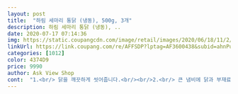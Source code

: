 ```yaml
---
layout: post 
title:  "하림 세마리 통닭 (냉동), 500g, 3개" 
description: 하림 세마리 통닭 (냉동), ..
date: 2020-07-17 07:14:36 
img: https://static.coupangcdn.com/image/retail/images/2020/06/18/11/2/59316f38-7cf9-4a83-b7a7-48141effae60.jpg 
linkUrl: https://link.coupang.com/re/AFFSDP?lptag=AF3600438&subid=ahnPublicAsk&pageKey=1717718047&itemId=2923428317&vendorItemId=70912000921&traceid=V0-113-067e63aedf4601ff 
categories: [1012] 
color: 4374D9 
price: 9990 
author: Ask View Shop 
cont:  "1.<br/> 닭을 깨끗하게 씻어줍니다.<br/><br/>2.<br/> 큰 냄비에 닭과 부재료를 넣고 푹 끓여주세요.<br/><br/>2인이서 먹기에는 부족한 감이 있어요<br/>3.<br/> 접시에 담아 소금 간 해서 맛있게 먹기<br/>4인 가족이서 3마리 정도 먹으면 적당할 듯 싶습니다.<br/><br/>간단하게 백숙 해 먹기<br/>가스렌지로 하면 오래걸린다는 단점이 있지만<br/>고소한게 시중에서 파는것보다 맛있다고 엄청 비행기를 태우네요<br/>구매일 2020.<br/>07.<br/>02<br/>구워주었고 잘 익지 않은 옆구리는 10분정도 더 구웠더니<br/>금액  11,500원<br/>끓어주세요  그러면 정말 푹 익어서 살이 야들야들하고 국물도<br/>냉동 통닭입니다.<br/><br/>냉동으로 생각하면 상태 별로 일거라고 생각했는데<br/>냉동이다보니 유통기한도 2022년 6월까지로 매우 길어요<br/>다행이 괜찮아 보였습니다.<br/><br/>닭 특유의 냄새도 없고 겉은 바삭 속은 촉촉 닭다리도 튼실하니 부드럽고<br/>닭고기 잡내 잡는덴 우유가 최고죠<br/>담엔 삼계탕 가자맛있게 잘 먹었습니당^^<br/>대박비주얼이  미쳤네요<br/>마트에 삼계탕용 부재료 3900원인가에 팔길래<br/>몸 전체를 구석 구석 샤워시켜주면 끝^^<br/>물은 많이 넣고 끓이시고 졸아서 별로 없으면 한 번 더 물을 붓고<br/>미리 예열해서 준비해둔 에어프라이어에 200도에서 20분씩 뒤집어가며<br/>배송일2020.<br/>07.<br/>02<br/>봉투에 보면 500g 통닭 3마리 들어가 있다고 쓰여있네요<br/>사와서 조금만 넣고 같이 끓였더니 가성비 괜찮아요!<br/>상태가 매우 좋아서 놀랐어요<br/>세 마리 전부 개별포장이 되어있길래<br/>소금과 후추로밑간을한후 올리브 오일로<br/>순서 <br/>신선한 거라고 하던데 조리할 때 확인해보니까<br/>신선한 제품으로 왔네요 ㅎㅎㅎ<br/>실제로 뜯어보면 작은 닭 3마리가 있어요<br/>앞으로도 쭉하림 하림 할거같네요<br/>없어서 한 마리만 먼저 만들어 먹었습니다.<br/><br/>오늘은 에어프라이어로 통닭 구이를 만들어 보려고요<br/>요즘 날이 더워져서 상태가 걱정이었는데<br/>우리 집에서는 꼬리 부분 잘라냄<br/>이제 곧 복날인데 이 번 여름 복날에 한 마리씩 끓여먹을까봐요<br/>인터넷에서 보니까 날개 끝부분이 선홍빛일수록<br/>작은 닭 세 마리 들어간 상품이라 그 중 한 마리만으로는<br/>재료  닭, 월계수잎, 대추, 찹쌀, 맛술, 마늘, 물(많이)<br/>제거하고 깨끗이 씻어서 우유에 20분동안  담가두었다가<br/>진해서 맛있습니다.<br/><br/>집에 한 번에 다 넣을 수 있는 크기의 냄비가<br/>크게 손이 많이 가는 음식은 아니라서 이 번 여름에 종종<br/>키친 타올로 물기를 제거하고 다리와 몸통에 칼집을 넣고<br/>통으로 넣을 거라서 속이 잘 안 보이니 유의해서 씻어주세요<br/>하림 세마리 통닭을 해동 후 목뼈,똥꼬,날개뻐와 기름 있는 곳을<br/>해먹을 생각입니다.<br/> 요즘 간편하게 나오는 상품도 있던데<br/>흐르는 물에 다시 한 번 깨끗이 씻어 주었어요<br/>" 
---
```

